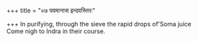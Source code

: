 +++
title = "०७ पवमानास इन्दवस्तिरः"

+++
In purifying, through the sieve the rapid drops of'Soma juice  
     Come nigh to Indra in their course.
